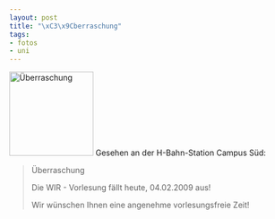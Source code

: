 ```yaml
--- 
layout: post
title: "\xC3\x9Cberraschung"
tags: 
- fotos
- uni
---
```

<a href="http://blog.fabianonline.de/wp-content/uploads/2009/02/l-640-480-19243fd5-f617-4918-9ac0-ba7b005e421a.jpeg"><img src="http://blog.fabianonline.de/wp-content/uploads/2009/02/l-640-480-19243fd5-f617-4918-9ac0-ba7b005e421a-150x150.jpg" alt="Überraschung" title="Überraschung" width="150" height="150" class="alignright size-thumbnail wp-image-227" /></a>
Gesehen an der H-Bahn-Station Campus Süd:
<blockquote>Überraschung

Die WIR - Vorlesung fällt heute, 04.02.2009 aus!

Wir wünschen Ihnen eine angenehme vorlesungsfreie Zeit!</blockquote><br class="clear" />
